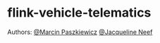 # flink-vehicle-telematics

Authors: [@Marcin Paszkiewicz](https://github.com/mkpaszkiewicz)  [@Jacqueline Neef](https://github.com/jackiefeen)
